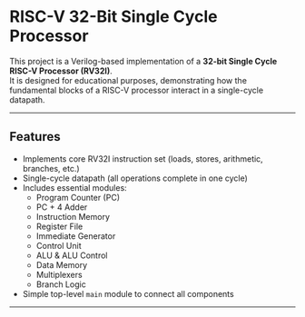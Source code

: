 # RISC-V 32-Bit Single Cycle Processor

This project is a Verilog-based implementation of a **32-bit Single Cycle RISC-V Processor (RV32I)**.  
It is designed for educational purposes, demonstrating how the fundamental blocks of a RISC-V processor interact in a single-cycle datapath.

---

## Features
- Implements core RV32I instruction set (loads, stores, arithmetic, branches, etc.)
- Single-cycle datapath (all operations complete in one cycle)
- Includes essential modules:
  - Program Counter (PC)
  - PC + 4 Adder
  - Instruction Memory
  - Register File
  - Immediate Generator
  - Control Unit
  - ALU & ALU Control
  - Data Memory
  - Multiplexers
  - Branch Logic
- Simple top-level `main` module to connect all components

---

